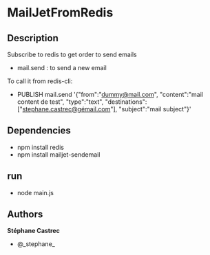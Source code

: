 MailJetFromRedis
=========
## Description
Subscribe to redis to get order to send emails
* mail.send : to send a new email

To call it from redis-cli: 
* PUBLISH mail.send '{"from":"dummy@mail.com", "content":"mail content de test", "type":"text", "destinations":["stephane.castrec@gémail.com"], "subject":"mail subject"}'

## Dependencies
* npm install redis
* npm install mailjet-sendemail

## run
* node main.js

## Authors

**Stéphane Castrec**
+ @\_stephane_
